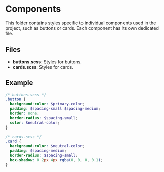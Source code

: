 # Components

This folder contains styles specific to individual components used in the project, such as buttons or cards.
Each component has its own dedicated file.

## Files

- **buttons.scss**: Styles for buttons.
- **cards.scss**: Styles for cards.

## Example

```scss
/* buttons.scss */
.button {
  background-color: $primary-color;
  padding: $spacing-small $spacing-medium;
  border: none;
  border-radius: $spacing-small;
  color: $neutral-color;
}

/* cards.scss */
.card {
  background-color: $neutral-color;
  padding: $spacing-medium;
  border-radius: $spacing-small;
  box-shadow: 0 2px 4px rgba(0, 0, 0, 0.1);
}
```
